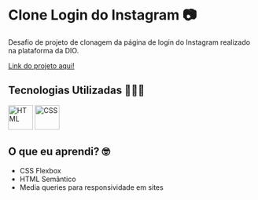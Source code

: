 # Clone Login do Instagram 📷

Desafio de projeto de clonagem da página de login do Instagram realizado na plataforma da DIO.

[Link do projeto aqui!](https://lucasNSF.github.io/clone-login-instagram/)

## Tecnologias Utilizadas 🧑🏾‍💻

<div>
  <img width="50" src="https://cdn.jsdelivr.net/gh/devicons/devicon/icons/html5/html5-original-wordmark.svg" alt="HTML" />
  <img width="50" src="https://cdn.jsdelivr.net/gh/devicons/devicon/icons/css3/css3-original-wordmark.svg" alt="CSS" />
</div>

## O que eu aprendi? 🤓

- CSS Flexbox
- HTML Semântico
- Media queries para responsividade em sites
